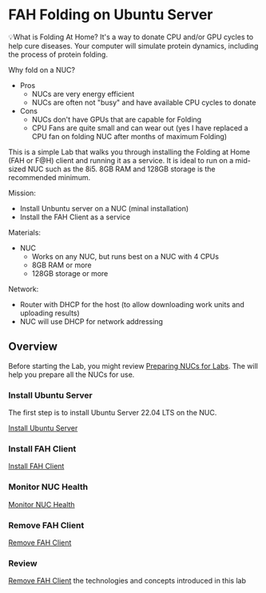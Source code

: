 # FAH Folding on Ubuntu Server
💡What is Folding At Home? It's a way to donate CPU and/or GPU cycles to help cure diseases. Your computer will simulate protein dynamics, including the process of protein folding.

Why fold on a NUC?
- Pros
  - NUCs are very energy efficient
  - NUCs are often not "busy" and have available CPU cycles to donate
- Cons
  - NUCs don't have GPUs that are capable for Folding
  - CPU Fans are quite small and can wear out (yes I have replaced a CPU fan on folding NUC after months of maximum Folding)

This is a simple Lab that walks you through installing the Folding at Home (FAH or F@H) client and running it as a service. It is ideal to run on a mid-sized NUC such as the 8i5. 8GB RAM and 128GB storage is the recommended minimum.

Mission:
- Install Unbuntu server on a NUC (minal installation)
- Install the FAH Client as a service

Materials:
- NUC
  - Works on any NUC, but runs best on a NUC with 4 CPUs
  - 8GB RAM or more
  - 128GB storage or more

Network:
- Router with DHCP for the host (to allow downloading work units and uploading results)
- NUC will use DHCP for network addressing

## Overview
Before starting the Lab, you might review [Preparing NUCs for Labs](https://www.unclenuc.com/lab:preparing_nucs_for_labs). The will help you prepare all the NUCs for use.

### Install Ubuntu Server
The first step is to install Ubuntu Server 22.04 LTS on the NUC.

[Install Ubuntu Server](1_Install_Ubuntu_Server.md)

### Install FAH Client
[Install FAH Client](2_Install_FAH_Client.md)

### Monitor NUC Health
[Monitor NUC Health](3_Monitor.md)

### Remove FAH Client
[Remove FAH Client](4_Remove_FAH_Client.md)

### Review
[Remove FAH Client](5_Review.md) the technologies and concepts introduced in this lab
